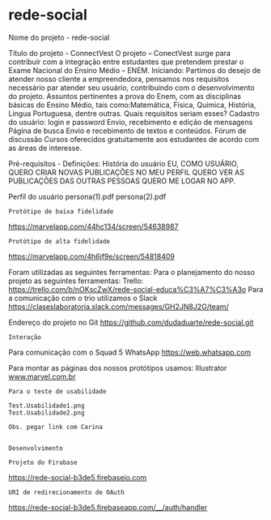 # rede-social

Nome do projeto - rede-social

Título do projeto - ConnectVest
   O projeto – ConectVest surge para contribuir com a integração entre estudantes que pretendem prestar o Exame Nacional do Ensino Médio – ENEM.
Iníciando:
    Partimos do desejo de atender nosso cliente a empreendedora, pensamos nos requisitos necessário
par
atender seu usuário, contribuindo com o desenvolvimento do projeto. 
    Assuntos pertinentes a prova do Enem, com as disciplinas básicas do Ensino Médio, tais como:Matemática, Fisica, Quimica, História, Lingua Portuguesa, dentre outras.
Quais requisitos seriam esses? 
Cadastro do usuário: login e password
Envio, recebimento e edição de mensagens
Página de busca
Envio e recebimento de textos e conteúdos. 
Fórum de discussão
Cursos oferecidos gratuitamente aos estudantes de acordo com as áreas de interesse.
 
Pré-requisitos - Definições:
História do usuário
EU, COMO USUÁRIO, QUERO CRIAR NOVAS PUBLICAÇÕES NO MEU PERFIL
QUERO VER AS PUBLICAÇÕES DAS OUTRAS PESSOAS
QUERO ME LOGAR NO APP. 

Perfil do usuário 
persona(1).pdf
persona(2).pdf

    Protótipo de baixa fidelidade
https://marvelapp.com/44hc134/screen/54638987

    Protótipo de alta fidelidade
https://marvelapp.com/4h6jf9e/screen/54818409


 Foram utilizadas as seguintes ferramentas:
Para o planejamento do nosso projeto as seguintes ferramentas: 
Trello:
https://trello.com/b/nOKscZwX/rede-social-educa%C3%A7%C3%A3o
Para a comunicação com o trio utilizamos o Slack 
https://claseslaboratoria.slack.com/messages/GH2JN8J2G/team/

Endereço do projeto no Git
https://github.com/dudaduarte/rede-social.git

    
    Interação 
 
Para comunicação com o Squad 5 WhatsApp
https://web.whatsapp.com

Para montar as páginas dos nossos protótipos usamos:
Illustrator
www.marvel.com.br
	
    Para o teste de usabilidade 

    Test.Usabilidade1.png
    Test.Usabilidade2.png

    Obs. pegar link com Carina


    Desenvolvimento

    Projeto do Firabase

https://rede-social-b3de5.firebaseio.com

    URI de redirecionamento de OAuth

https://rede-social-b3de5.firebaseapp.com/__/auth/handler 
 
 

